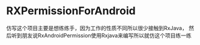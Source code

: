 # RXPermissionForAndroid

仿写这个项目主要是想练练手，因为工作的性质不同所以很少接触到RxJava，
然后听到朋友说RxAndroidPermission使用Rxjava来编写所以就仿这个项目练一练
